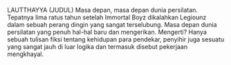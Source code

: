 LAUTTHAYYA (JUDUL)
Masa depan, masa depan dunia persilatan. Tepatnya lima ratus tahun setelah Immortal Boyz dikalahkan Legiounz dalam sebuah perang dingin yang sangat terselubung.
Masa depan dunia persilatan yang penuh hal-hal baru dan mengerikan. Mengerti? Hanya sebuah tulisan fiksi tentang kehidupan para pendekar, penyihir juga sesuatu yang sangat jauh di luar logika dan termasuk disebut pekerjaan mengkhayal. 
